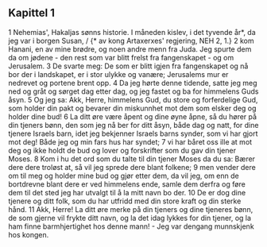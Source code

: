 ## Kapittel 1

1 Nehemias', Hakaljas sønns historie. I måneden kislev, i det tyvende år*, da jeg var i borgen Susan, / {* av kong Artaxerxes' regjering, NEH 2, 1.}
2 kom Hanani, en av mine brødre, og noen andre menn fra Juda. Jeg spurte dem da om jødene - den rest som var blitt frelst fra fangenskapet - og om Jerusalem.
3 De svarte meg: De som er blitt igjen fra fangenskapet og nå bor der i landskapet, er i stor ulykke og vanære; Jerusalems mur er nedrevet og portene brent opp.
4 Da jeg hørte denne tidende, satte jeg meg ned og gråt og sørget dag etter dag, og jeg fastet og ba for himmelens Guds åsyn.
5 Og jeg sa: Akk, Herre, himmelens Gud, du store og forferdelige Gud, som holder din pakt og bevarer din miskunnhet mot dem som elsker deg og holder dine bud!
6 La ditt øre være åpent og dine øyne åpne, så du hører på din tjeners bønn, den som jeg nå ber for ditt åsyn, både dag og natt, for dine tjenere Israels barn, idet jeg bekjenner Israels barns synder, som vi har gjort mot deg! Både jeg og min fars hus har syndet;
7 vi har båret oss ille at mot deg og ikke holdt de bud og lover og forskrifter som du gav din tjener Moses.
8 Kom i hu det ord som du talte til din tjener Moses da du sa: Bærer dere dere troløst at, så vil jeg sprede dere blant folkene;
9 men vender dere om til meg og holder mine bud og gjør etter dem, da vil jeg, om enn de bortdrevne blant dere er ved himmelens ende, samle dem derfra og føre dem til det sted jeg har utvalgt til å la mitt navn bo der.
10 De er dog dine tjenere og ditt folk, som du har utfridd med din store kraft og din sterke hånd.
11 Akk, Herre! La ditt øre merke på din tjeners og dine tjeneres bønn, de som gjerne vil frykte ditt navn, og la det idag lykkes for din tjener, og la ham finne barmhjertighet hos denne mann! - Jeg var dengang munnskjenk hos kongen.
